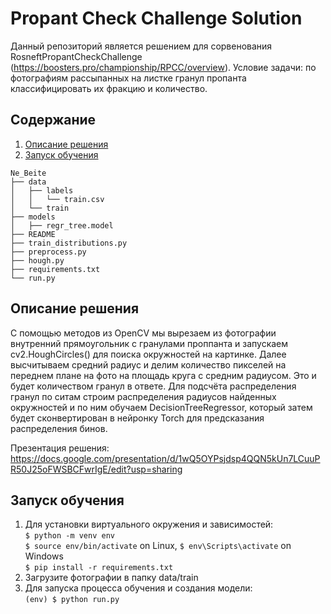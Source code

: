 # Propant Check Challenge Solution
Данный репозиторий является решением для сорвенования RosneftPropantCheckChallenge (https://boosters.pro/championship/RPCC/overview). 
Условие задачи: по фотографиям рассыпанных на листке гранул пропанта классифицировать их фракцию и количество.
## Содержание
1. [Описание решения](#overview)
2. [Запуск обучения](#training)
```
Ne_Beite
├── data
│   ├── labels
│   │   └── train.csv
│   └── train
├── models
│   ├── regr_tree.model
├── README
├── train_distributions.py
├── preprocess.py
├── hough.py
├── requirements.txt
└── run.py
```
## Описание решения <a name="overview"></a> 
 С помощью методов из OpenCV мы вырезаем из фотографии внутренний прямоугольник с гранулами проппанта и запускаем cv2.HoughCircles() для поиска окружностей на картинке. Далее высчитываем средний радиус и делим количество пикселей на переднем плане на фото на площадь круга с средним радиусом. Это и будет количеством гранул в ответе. 
 Для подсчёта распределения гранул по ситам строим распределения радиусов найденных окружностей и по ним обучаем DecisionTreeRegressor, который затем будет сконвертирован в нейронку Torch для предсказания распределения бинов.

Презентация решения: https://docs.google.com/presentation/d/1wQ5OYPsjdsp4QQN5kUn7LCuuPR50J25oFWSBCFwrIgE/edit?usp=sharing

## Запуск обучения <a name="training"></a>
1. Для установки виртуального окружения и зависимостей:\
```$ python -m venv env```  
```$ source env/bin/activate```  on Linux, ```$ env\Scripts\activate``` on Windows  
```$ pip install -r requirements.txt```  
2. Загрузите фотографии в папку data/train
3. Для запуска процесса обучения и создания модели:\
```(env) $ python run.py```

